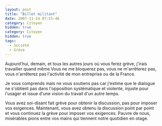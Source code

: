 ```yaml
---
layout: post
title: "Billet militant"
date: 2007-11-14 07:15:46
category: Citoyen
hidden: true
category: Citoyen
hidden: true
tags:
  - Société
  - Grève
---
```


Aujourd'hui, demain, et tous les autres jours où vous ferez grève, j'irais travailler quand même.Vous ne me bloquerez pas, vous ne m'arrêterez pas, vous n'arrêterez pas l'activité de mon entreprise ou de la France.

<!-- more -->

Je vous comprends mais ne vous soutiens pas car j'estime que le dialogue ne s'obtient pas dans l'opposition systématique et violente, injuste pour l'usager et issue d'une vision du travail d'un autre temps.

Vous avez soi-disant fait grève pour obtenir la discussion, pas pour imposer vos exigences. Maintenant, vous avez obtenu la discussion point par point et vous continuez la grève pour imposer vos exigences. Pauvre de nous, misérables pions entre vos mains qui tiennent notre quotidien en otage.